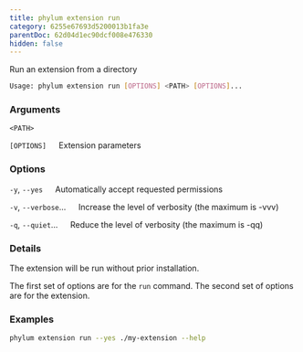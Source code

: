```yaml
---
title: phylum extension run
category: 6255e67693d5200013b1fa3e
parentDoc: 62d04d1ec90dcf008e476330
hidden: false
---
```


Run an extension from a directory

```sh
Usage: phylum extension run [OPTIONS] <PATH> [OPTIONS]...
```

### Arguments

`<PATH>`

`[OPTIONS]`
&emsp; Extension parameters

### Options

`-y`, `--yes`
&emsp; Automatically accept requested permissions

`-v`, `--verbose`...
&emsp; Increase the level of verbosity (the maximum is -vvv)

`-q`, `--quiet`...
&emsp; Reduce the level of verbosity (the maximum is -qq)

### Details

The extension will be run without prior installation.

The first set of options are for the `run` command. The second set of options
are for the extension.

### Examples

```sh
phylum extension run --yes ./my-extension --help
```
